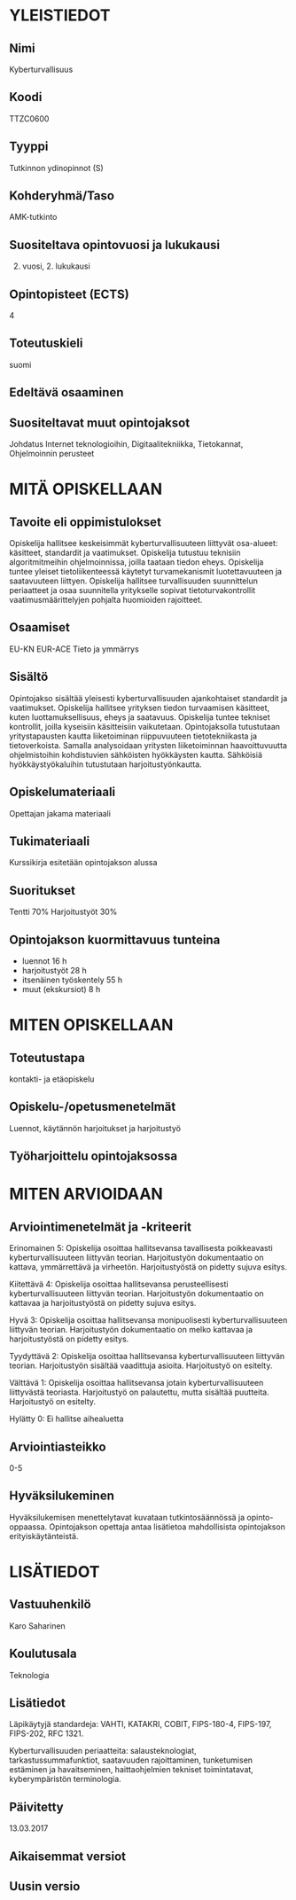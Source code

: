 # YLEISTIEDOT

## Nimi	

Kyberturvallisuus

## Koodi

TTZC0600

## Tyyppi	

Tutkinnon ydinopinnot (S)

## Kohderyhmä/Taso	

AMK-tutkinto

## Suositeltava opintovuosi ja lukukausi	

2. vuosi, 2. lukukausi

## Opintopisteet (ECTS)	

4

## Toteutuskieli	

suomi

## Edeltävä osaaminen	

## Suositeltavat muut opintojaksot

Johdatus Internet teknologioihin, Digitaalitekniikka, Tietokannat, Ohjelmoinnin perusteet

# MITÄ OPISKELLAAN

## Tavoite eli oppimistulokset

Opiskelija hallitsee keskeisimmät kyberturvallisuuteen liittyvät osa-alueet: käsitteet, standardit ja vaatimukset. Opiskelija tutustuu teknisiin algoritmitmeihin ohjelmoinnissa, joilla taataan tiedon eheys. Opiskelija tuntee yleiset tietoliikenteessä käytetyt turvamekanismit luotettavuuteen ja saatavuuteen liittyen. Opiskelija hallitsee turvallisuuden suunnittelun periaatteet ja osaa suunnitella yritykselle sopivat tietoturvakontrollit vaatimusmäärittelyjen pohjalta huomioiden rajoitteet.

## Osaamiset	

EU-KN EUR-ACE Tieto ja ymmärrys

## Sisältö	

Opintojakso sisältää yleisesti kyberturvallisuuden ajankohtaiset standardit ja vaatimukset. Opiskelija hallitsee yrityksen tiedon turvaamisen käsitteet, kuten luottamuksellisuus, eheys ja saatavuus. Opiskelija tuntee tekniset kontrollit, joilla kyseisiin käsitteisiin vaikutetaan. Opintojaksolla tutustutaan yritystapausten kautta liiketoiminan riippuvuuteen tietotekniikasta ja tietoverkoista. Samalla analysoidaan yritysten liiketoiminnan haavoittuvuutta ohjelmistoihin kohdistuvien sähköisten hyökkäysten kautta. Sähköisiä hyökkäystyökaluihin tutustutaan harjoitustyönkautta.

## Opiskelumateriaali	

Opettajan jakama materiaali

## Tukimateriaali

Kurssikirja esitetään opintojakson alussa

## Suoritukset

Tentti 70% 
Harjoitustyöt 30%

## Opintojakson kuormittavuus tunteina

+ luennot 16 h
+ harjoitustyöt 28 h
+ itsenäinen työskentely 55 h
+ muut (ekskursiot) 8 h

# MITEN OPISKELLAAN

## Toteutustapa	

kontakti- ja etäopiskelu

## Opiskelu-/opetusmenetelmät	

Luennot, käytännön harjoitukset ja harjoitustyö

## Työharjoittelu opintojaksossa	

# MITEN ARVIOIDAAN

## Arviointimenetelmät ja -kriteerit

Erinomainen 5: Opiskelija osoittaa hallitsevansa tavallisesta poikkeavasti kyberturvallisuuteen liittyvän teorian. Harjoitustyön dokumentaatio on kattava, ymmärrettävä ja virheetön. Harjoitustyöstä on pidetty sujuva esitys. 

Kiitettävä 4: Opiskelija osoittaa hallitsevansa perusteellisesti kyberturvallisuuteen liittyvän teorian. Harjoitustyön dokumentaatio on kattavaa ja harjoitustyöstä on pidetty sujuva esitys. 

Hyvä 3: Opiskelija osoittaa hallitsevansa monipuolisesti kyberturvallisuuteen liittyvän teorian. Harjoitustyön dokumentaatio on melko kattavaa ja harjoitustyöstä on pidetty esitys. 

Tyydyttävä 2: Opiskelija osoittaa hallitsevansa kyberturvallisuuteen liittyvän teorian. Harjoitustyön sisältää vaadittuja asioita. Harjoitustyö on esitelty. 

Välttävä 1: Opiskelija osoittaa hallitsevansa jotain kyberturvallisuuteen liittyvästä teoriasta. Harjoitustyö on palautettu, mutta sisältää puutteita. Harjoitustyö on esitelty. 

Hylätty 0: Ei hallitse aihealuetta

## Arviointiasteikko

0-5

## Hyväksilukeminen	

Hyväksilukemisen menettelytavat kuvataan tutkintosäännössä ja opinto-oppaassa. Opintojakson opettaja antaa lisätietoa mahdollisista opintojakson erityiskäytänteistä.

# LISÄTIEDOT

## Vastuuhenkilö

Karo Saharinen

## Koulutusala	

Teknologia

## Lisätiedot

Läpikäytyjä standardeja: VAHTI, KATAKRI, COBIT, FIPS-180-4, FIPS-197, FIPS-202, RFC 1321. 

Kyberturvallisuuden periaatteita: salausteknologiat, tarkastussummafunktiot, saatavuuden rajoittaminen, tunketumisen estäminen ja havaitseminen, haittaohjelmien tekniset toimintatavat, kyberympäristön terminologia.

## Päivitetty

13.03.2017

## Aikaisemmat versiot

## Uusin versio
